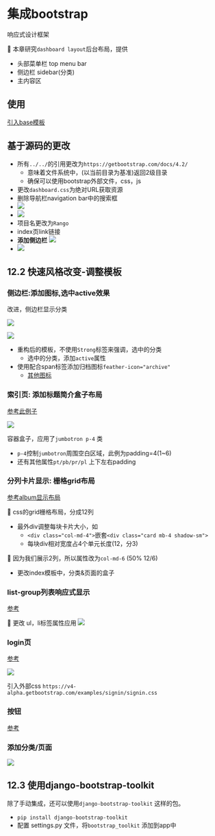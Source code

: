# 集成bootstrap

响应式设计框架

🍬 本章研究`dashboard layout`后台布局，提供

* 头部菜单栏 top menu bar
* 侧边栏 sidebar(分类)
* 主内容区

## 使用

[引入base模板](https://github.com/maxwelld90/tango_with_django_2_code/blob/3ce1561c5a69b6918ae9257636f4bc09068f4d72/tango_with_django_project/templates/rango/bootstrap-base.html)

## 基于源码的更改

* 所有`../../`的引用更改为`https://getbootstrap.com/docs/4.2/`
  * 意味着文件系统中，(以当前目录为基准)返回2级目录
  * 确保可以使用bootstrap外部文件，css，js
* 更改`dashboard.css`为绝对URL获取资源
* 删除导航栏navigation bar中的搜索框
* ![](/static/2020-03-17-15-23-56.png)
* ![](/static/2020-03-17-15-24-28.png)
* 项目名更改为`Rango`
* index页link链接
* **添加侧边栏** ![](/static/2020-03-17-15-25-44.png)
* ![](/static/2020-03-17-15-26-23.png)

## 12.2 快速风格改变-调整模板

### 侧边栏:添加图标,选中active效果

改进，侧边栏显示分类

![](/static/2020-03-17-15-43-27.png)

![](/static/2020-03-17-15-48-09.png)

* 重构后的模板，不使用`Strong`标签来强调，选中的分类
  * 选中的分类，添加`active`属性
* 使用配合span标签添加归档图标`feather-icon="archive"`
  * [其他图标](https://feathericons.com/)

### 索引页: 添加标题简介盒子布局

[参考此例子](https://getbootstrap.com/docs/4.2/examples/jumbotron/#)

![](/static/2020-03-17-15-57-57.png)

容器盒子，应用了`jumbotron p-4` 类

* `p-4`控制`jumbotron`周围空白区域，此例为padding=4(1~6)
* 还有其他属性`pt/pb/pr/pl` 上下左右padding

### 分列卡片显示: 栅格grid布局

[参考album显示布局](https://getbootstrap.com/docs/4.2/examples/album/)

🍬 css的grid栅格布局，分成12列

* 最外div调整每块卡片大小，如
  * `<div class="col-md-4">`嵌套`<div class="card mb-4 shadow-sm">`
  * 每块div相对宽度占4个单元长度(12，分3)

🍬 因为我们展示2列，所以属性改为`col-md-6` (50% 12/6)

* 更改index模板中，分类&页面的盒子

### list-group列表响应式显示

[参考](https://getbootstrap.com/docs/4.2/components/list-group/)

🍊 更改 ul，li标签属性应用
![](/static/2020-03-17-16-37-33.png)

### login页

[参考](https://getbootstrap.com/docs/4.2/examples/sign-in/)

![](/static/2020-03-17-16-40-49.png)

引入外部css
`https://v4-alpha.getbootstrap.com/examples/signin/signin.css`

### 按钮

[参考](https://getbootstrap.com/docs/4.2/components/buttons/)

### 添加分类/页面

![](/static/2020-03-17-17-21-22.png)

## 12.3 使用django-bootstrap-toolkit

除了手动集成，还可以使用`django-bootstrap-toolkit` 这样的包。

* `pip install django-bootstrap-toolkit`
* 配置 settings.py 文件，将`bootstrap_toolkit` 添加到app中